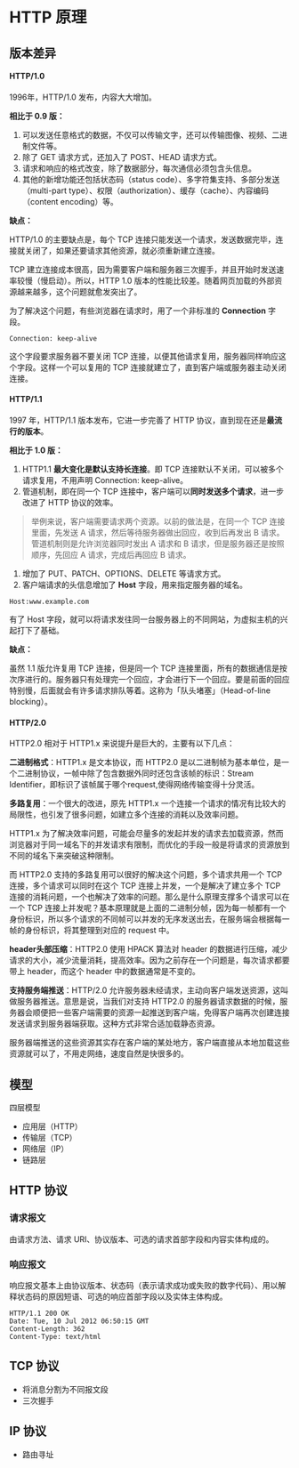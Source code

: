 # HTTP 原理

## 版本差异

#### HTTP/1.0

1996年，HTTP/1.0 发布，内容大大增加。

**相比于 0.9 版：**

1. 可以发送任意格式的数据，不仅可以传输文字，还可以传输图像、视频、二进制文件等。
2. 除了 GET 请求方式，还加入了 POST、HEAD 请求方式。
3. 请求和响应的格式改变，除了数据部分，每次通信必须包含头信息。
4. 其他的新增功能还包括状态码（status code）、多字符集支持、多部分发送（multi-part type）、权限（authorization）、缓存（cache）、内容编码（content encoding）等。

**缺点：**

HTTP/1.0 的主要缺点是，每个 TCP 连接只能发送一个请求，发送数据完毕，连接就关闭了，如果还要请求其他资源，就必须重新建立连接。

TCP 建立连接成本很高，因为需要客户端和服务器三次握手，并且开始时发送速率较慢（慢启动）。所以，HTTP 1.0 版本的性能比较差。随着网页加载的外部资源越来越多，这个问题就愈发突出了。

为了解决这个问题，有些浏览器在请求时，用了一个非标准的 **Connection** 字段。

```
Connection: keep-alive
```

这个字段要求服务器不要关闭 TCP 连接，以便其他请求复用，服务器同样响应这个字段。这样一个可以复用的 TCP 连接就建立了，直到客户端或服务器主动关闭连接。

#### HTTP/1.1

1997 年，HTTP/1.1 版本发布，它进一步完善了 HTTP 协议，直到现在还是**最流行的版本**。

**相比于 1.0 版：**

1. HTTP1.1 **最大变化是默认支持长连接**。即 TCP 连接默认不关闭，可以被多个请求复用，不用声明 Connection: keep-alive。
2. 管道机制，即在同一个 TCP 连接中，客户端可以**同时发送多个请求**，进一步改进了 HTTP 协议的效率。

> 举例来说，客户端需要请求两个资源。以前的做法是，在同一个 TCP 连接里面，先发送 A 请求，然后等待服务器做出回应，收到后再发出 B 请求。管道机制则是允许浏览器同时发出 A 请求和 B 请求，但是服务器还是按照顺序，先回应 A 请求，完成后再回应 B 请求。

1. 增加了 PUT、PATCH、OPTIONS、DELETE 等请求方式。
2. 客户端请求的头信息增加了 **Host** 字段，用来指定服务器的域名。

```
Host:www.example.com
```

有了 Host 字段，就可以将请求发往同一台服务器上的不同网站，为虚拟主机的兴起打下了基础。

**缺点：**

虽然 1.1 版允许复用 TCP 连接，但是同一个 TCP 连接里面，所有的数据通信是按次序进行的。服务器只有处理完一个回应，才会进行下一个回应。要是前面的回应特别慢，后面就会有许多请求排队等着。这称为「队头堵塞」（Head-of-line blocking）。

#### HTTP/2.0

HTTP2.0 相对于 HTTP1.x 来说提升是巨大的，主要有以下几点：

**二进制格式**：HTTP1.x 是文本协议，而 HTTP2.0 是以二进制帧为基本单位，是一个二进制协议，一帧中除了包含数据外同时还包含该帧的标识：Stream Identifier，即标识了该帧属于哪个request,使得网络传输变得十分灵活。

**多路复用**：一个很大的改进，原先 HTTP1.x 一个连接一个请求的情况有比较大的局限性，也引发了很多问题，如建立多个连接的消耗以及效率问题。

HTTP1.x 为了解决效率问题，可能会尽量多的发起并发的请求去加载资源，然而浏览器对于同一域名下的并发请求有限制，而优化的手段一般是将请求的资源放到不同的域名下来突破这种限制。

而 HTTP2.0 支持的多路复用可以很好的解决这个问题，多个请求共用一个 TCP 连接，多个请求可以同时在这个 TCP 连接上并发，一个是解决了建立多个 TCP 连接的消耗问题，一个也解决了效率的问题。那么是什么原理支撑多个请求可以在一个 TCP 连接上并发呢？基本原理就是上面的二进制分帧，因为每一帧都有一个身份标识，所以多个请求的不同帧可以并发的无序发送出去，在服务端会根据每一帧的身份标识，将其整理到对应的 request 中。

**header头部压缩**：HTTP2.0 使用 HPACK 算法对 header 的数据进行压缩，减少请求的大小，减少流量消耗，提高效率。因为之前存在一个问题是，每次请求都要带上 header，而这个 header 中的数据通常是不变的。

**支持服务端推送**：HTTP/2.0 允许服务器未经请求，主动向客户端发送资源，这叫做服务器推送。意思是说，当我们对支持 HTTP2.0 的服务器请求数据的时候，服务器会顺便把一些客户端需要的资源一起推送到客户端，免得客户端再次创建连接发送请求到服务器端获取。这种方式非常合适加载静态资源。

服务器端推送的这些资源其实存在客户端的某处地方，客户端直接从本地加载这些资源就可以了，不用走网络，速度自然是快很多的。

## 模型

四层模型

- 应用层（HTTP）
- 传输层（TCP）
- 网络层（IP）
- 链路层



## HTTP 协议

### 请求报文

由请求方法、请求 URI、协议版本、可选的请求首部字段和内容实体构成的。



### 响应报文

响应报文基本上由协议版本、状态码（表示请求成功或失败的数字代码）、用以解释状态码的原因短语、可选的响应首部字段以及实体主体构成。

```
HTTP/1.1 200 OK
Date: Tue, 10 Jul 2012 06:50:15 GMT
Content-Length: 362
Content-Type: text/html
```





## TCP 协议

- 将消息分割为不同报文段
- 三次握手



## IP 协议

- 路由寻址



